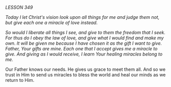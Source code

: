 *LESSON 349*

*Today I let Christ's vision look upon all things for me and judge them not, but give each one a miracle of love instead.*

_So would I liberate all things I see, and give to them the freedom that I seek. For thus do I obey the law of love, and give what I would find and make my own. It will be given me because I have chosen it as the gift I want to give. Father, Your gifts are mine. Each one that I accept gives me a miracle to give. And giving as I would receive, I learn Your healing miracles belong to me._

Our Father knows our needs. He gives us grace to meet them all. And so we trust in Him to send us miracles to bless the world and heal our minds as we return to Him.